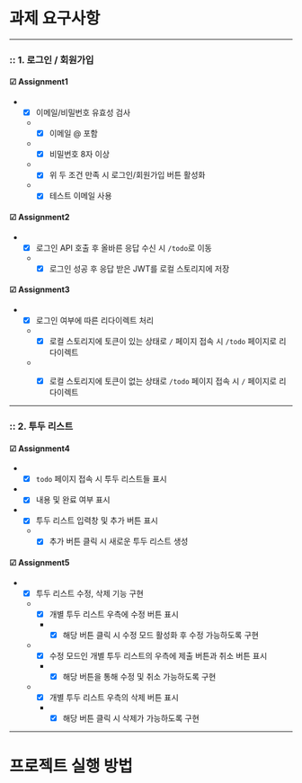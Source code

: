 # 과제 요구사항
<hr/>

<h3>:: 1. 로그인 / 회원가입</h3>

#### ☑ Assignment1
- - [x] 이메일/비밀번호 유효성 검사
  - - [x] 이메일 @ 포함
  - - [x] 비밀번호 8자 이상
  - - [x] 위 두 조건 만족 시 로그인/회원가입 버튼 활성화
  - - [x] 테스트 이메일 사용

#### ☑ Assignment2
- - [x] 로그인 API 호출 후 올바른 응답 수신 시 ```/todo```로 이동
  - - [x] 로그인 성공 후 응답 받은 JWT를 로컬 스토리지에 저장

#### ☑ Assignment3
- - [x] 로그인 여부에 따른 리다이렉트 처리
  - - [x] 로컬 스토리지에 토큰이 있는 상태로 ```/``` 페이지 접속 시 ```/todo``` 페이지로 리다이렉트
  - - [x] 로컬 스토리지에 토큰이 없는 상태로 ```/todo``` 페이지 접속 시 ```/``` 페이지로 리다이렉트


<hr/>


<h3>:: 2. 투두 리스트</h3>

#### ☑ Assignment4
- - [x] ```todo``` 페이지 접속 시 투두 리스트들 표시
- - [x] 내용 및 완료 여부 표시
- - [x] 투두 리스트 입력창 및 추가 버튼 표시
  - - [x] 추가 버튼 클릭 시 새로운 투두 리스트 생성

#### ☑ Assignment5
- - [x] 투두 리스트 수정, 삭제 기능 구현
  - - [x] 개별 투두 리스트 우측에 수정 버튼 표시
    - - [x] 해당 버튼 클릭 시 수정 모드 활성화 후 수정 가능하도록 구현
  - - [x] 수정 모드인 개별 투두 리스트의 우측에 제출 버튼과 취소 버튼 표시
    - - [x] 해당 버튼을 통해 수정 및 취소 가능하도록 구현
  - - [x] 개별 투두 리스트 우측의 삭제 버튼 표시
    - - [x] 해당 버튼 클릭 시 삭제가 가능하도록 구현
    
<hr/>

# 프로젝트 실행 방법


